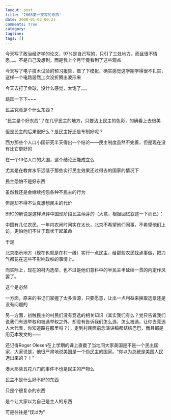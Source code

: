 ```yaml
---
layout: post
title: '2008第一天写的东西'
date: 2008-01-02 00:21
comments: true
category:
tagline:
tags: []
---
```


今天写了政治经济学的论文，97%是自己写的，只引了三处地方，而且很不情愿。。。不是自己没想到，而是我上个月毕竟看到了这些观点

今天写了电子技术试验的预习报告，做了下模拟，确实感觉这学期学得很不扎实，这样一个电路居然上次没折腾出波形来

今天去打了会球，没什么感觉，太饱了。。。

跳跃一下下~~~

民主究竟是个什么东西？

“民主是个好东西”？在几乎民主的地方，只要沾上民主的色彩，的确看上去很美

但是民主的后果很好么？是民主好还是专制好呢？

西方那些个人口小国研究半天得出一个结论——民主制度虽然不完善，但是现在没有比它更好的

在一个13亿人口的大国，这个结论还能成立么

尤其是在教育水平远低于那些实行民主效果还过得去的国家的情况下

民主恐怕不是好东西

虽然我还是会继续抱怨各种不民主的行为

但是却不得不认真想想民主的代价

BBC的解说是这样点评中国现阶段民主萌芽的（大意，根据回忆叙述一下而已）：

中国有几亿农民，一年内农闲时间实在太长，北京不希望他们闹事，不希望他们上访，更怕他们不甘于现状干起革命

于是

北京指示地方（现在也就是在村一级）实行一点民主，给那些农民找点事做，把力气都花在这些不影响政权的事情上。

而实际上，现在的村内选举，也不过是他们意料中的半民主半延续一贯的内定作风罢了。

这个是必然

一方面，原来的书记们掌握了太多资源，只要愿意，让出一点利益来换取选票还是没有问题的

另一方面，初触民主的村民们没有竞选的相关知识（其实我们有么？党只告诉我们说我们有选举权和被选举权之外，却没有告诉我们怎么选，怎么被选。让你去竞选人大代表，你知道路在那里吗？），走到村民面前念演讲稿都结结巴巴，而且都是用范本发文的~~~

还记得Roger Olesen在上学期的课上直截了当地问大家美国是不是一个民主国家，大家说是，他很严肃地说美国是一个伪民主的国家。“你以为总统是美国人民选出来的？！”

港大那些五花八门的事件不也是民主的产物么

民主不是什么好不好的东西

只是个很复杂的东西

是个让大家以为自己是主人的东西

可是往往是“误以为”
